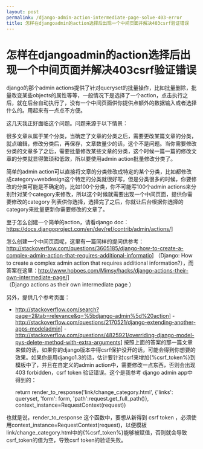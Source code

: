 ```yaml
---
layout: post
permalink: /django-admin-action-intermediate-page-solve-403-error
title: 怎样在djangoadmin的action选择后出现一个中间页面并解决403csrf验证错误
---
```


# 怎样在djangoadmin的action选择后出现一个中间页面并解决403csrf验证错误 #


django的那个admin actions提供了针对queryset的批量操作，比如批量删除，批量改变某些objects的属性等等，一般情况下是选择了一个action，点击执行之后，就在后台自动执行了，没有一个中间页面供你提供点额外的数据输入或者选择什么的。用起来有一点点不方便。

这几天我正好面临这个问题。问题来源于以下情景：

很多文章从属于某个分类，当确定了文章的分类之后，需要更改某篇文章的分类，就点编辑，修改分类后，再保存，文章数量少的话，这个不是问题。当你需要修改分类的文章多了之后，需要批量修改某些文章的分类，这个时候一篇一篇的修改文章的分类就显得繁琐和低效，所以要使用admin action批量修改分类了。

简单的admin action可以直接将文章的分类修改成特定的某个分类，比如都修改成category=webdesign这个特定的分类就很好写，但是分类很多的时候，你要修改的分类可能是不确定的，比如100个分类，你不可能写100个admin actions来分别针对某个category来修改，所以这个时候就需要出现一个中间页面，提供你需要修改的category 列表供你选择，选择完了之后，你就让后台根据你选择的category来批量更新你需要修改的文章了。

至于怎么创建一个简单的action，请看django doc：https://docs.djangoproject.com/en/dev/ref/contrib/admin/actions/]

怎么创建一个中间页面呢，这里有一篇同样的提问供参考：http://stackoverflow.com/questions/3605185/django-how-to-create-a-complex-admin-action-that-requires-additional-informatio] （Django: How to create a complex admin action that requires additional information?），而答案在这里：http://www.hoboes.com/Mimsy/hacks/django-actions-their-own-intermediate-page/] （Django actions as their own intermediate page
）

另外，提供几个参考页面：
 - http://stackoverflow.com/search?page=2&tab=relevance&q=%5bdjango-admin%5d%20action] - http://stackoverflow.com/questions/2170521/django-extending-another-apps-modeladmin] - http://stackoverflow.com/questions/4825921/overriding-django-model-pys-delete-method-with-extra-arguments]
按照上面的答案的那一篇文章来做的话，如果你的django版本中得csrf保护没开的话，可能会得到你想要的效果。如果你是用django1.3的话，估计要针对csrf来增加{\%csrf_token\%}到模板中了，并且在自定义的admin action中，需要修改一点东西，否则会出现403 forbidden，csrf token 验证错误。这个是我参考 django admin app中得到的：

    return render_to_response('link/change_category.html',
                                {'links': queryset, 'form': form, 'path':request.get_full_path()},
                                context_instance=RequestContext(request))

也就是说，render_to_response 这个函数中，要想从新得到 csrf token ，必须使用context_instance=RequestContext(request)，以便模板link/change_category.html中的{\%csrf_token\%}能够被赋值，否则就会导致csrf_token的值为空，导致csrf token的验证失败。